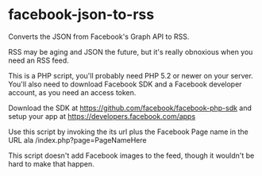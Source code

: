 facebook-json-to-rss
====================

Converts the JSON from Facebook's Graph API to RSS.

RSS may be aging and JSON the future, but it's really obnoxious when you need an RSS feed.

This is a PHP script, you'll probably need PHP 5.2 or newer on your server. You'll also need to download Facebook SDK and a Facebook developer account, as you need an access token.

Download the SDK at https://github.com/facebook/facebook-php-sdk and setup your app at https://developers.facebook.com/apps

Use this script by invoking the its url plus the Facebook Page name in the URL ala /index.php?page=PageNameHere

This script doesn't add Facebook images to the feed, though it wouldn't be hard to make that happen.